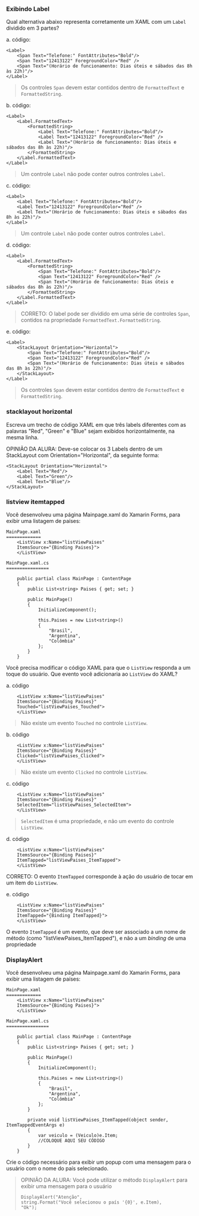 ﻿### Exibindo Label ###

Qual alternativa abaixo representa corretamente um XAML 
com um `Label` dividido em 3 partes?

a. código:
```
<Label>
    <Span Text="Telefone:" FontAttributes="Bold"/>
    <Span Text="12413122" ForegroundColor="Red" />
    <Span Text="(Horário de funcionamento: Dias úteis e sábados das 8h às 22h)"/>
</Label>
```

> Os controles `Span` devem estar contidos dentro de
> `FormattedText` e `FormattedString`.

b. código:

```
<Label>
    <Label.FormattedText>
        <FormattedString>
            <Label Text="Telefone:" FontAttributes="Bold"/>
            <Label Text="12413122" ForegroundColor="Red" />
            <Label Text="(Horário de funcionamento: Dias úteis e sábados das 8h às 22h)"/>
        </FormattedString>
    </Label.FormattedText>
</Label>
```

> Um controle `Label` não pode conter outros controles
> `Label`.

c. código:
```
<Label>
    <Label Text="Telefone:" FontAttributes="Bold"/>
    <Label Text="12413122" ForegroundColor="Red" />
    <Label Text="(Horário de funcionamento: Dias úteis e sábados das 8h às 22h)"/>
</Label>
```

> Um controle `Label` não pode conter outros controles
> `Label`.

d. código:
```
<Label>
    <Label.FormattedText>
        <FormattedString>
            <Span Text="Telefone:" FontAttributes="Bold"/>
            <Span Text="12413122" ForegroundColor="Red" />
            <Span Text="(Horário de funcionamento: Dias úteis e sábados das 8h às 22h)"/>
        </FormattedString>
    </Label.FormattedText>
</Label>
```

> CORRETO:
> O label pode ser dividido em uma série de controles `Span`, contidos
> na propriedade `FormattedText.FormattedString`.
> 

e. código:
```
<Label>
    <StackLayout Orientation="Horizontal">
        <Span Text="Telefone:" FontAttributes="Bold"/>
        <Span Text="12413122" ForegroundColor="Red" />
        <Span Text="(Horário de funcionamento: Dias úteis e sábados das 8h às 22h)"/>
    </StackLayout>
</Label>
```

> Os controles `Span` devem estar contidos dentro de
> `FormattedText` e `FormattedString`.


### stacklayout horizontal ###

Escreva um trecho de código XAML em que três labels
diferentes com as palavras "Red", "Green" e "Blue" sejam exibidos 
horizontalmente, na mesma linha.

OPINIÃO DA ALURA:
Deve-se colocar os 3 Labels dentro de um StackLayout com 
Orientation="Horizontal", da seguinte forma:

```
<StackLayout Orientation="Horizontal">
    <Label Text="Red"/>
    <Label Text="Green"/>
    <Label Text="Blue"/>
</StackLayout>
```

### listview itemtapped ###

Você desenvolveu uma página Mainpage.xaml
do Xamarin Forms, para exibir uma listagem de países:

```
MainPage.xaml
=============
    <ListView x:Name="listViewPaises" 
    ItemsSource="{Binding Paises}">
    </ListView>

MainPage.xaml.cs
================

    public partial class MainPage : ContentPage
    {
        public List<string> Paises { get; set; }

        public MainPage()
        {
            InitializeComponent();

            this.Paises = new List<string>()
            {
                "Brasil",
                "Argentina",
                "Colômbia"
            };
        }
    }
```

Você precisa modificar o código XAML para que o `ListView`
responda a um toque do usuário. Que evento você adicionaria
ao `ListView` do XAML?

a. código
```
    <ListView x:Name="listViewPaises" 
    ItemsSource="{Binding Paises}"
    Touched="listViewPaises_Touched">
    </ListView>
```
> Não existe um evento `Touched` no controle `ListView`.
> 

b. código
```
    <ListView x:Name="listViewPaises" 
    ItemsSource="{Binding Paises}"
    Clicked="listViewPaises_Clicked">
    </ListView>
```
> Não existe um evento `Clicked` no controle `ListView`.

c. código
```
    <ListView x:Name="listViewPaises" 
    ItemsSource="{Binding Paises}"
    SelectedItem="listViewPaises_SelectedItem">
    </ListView>
```
> `SelectedItem` é uma propriedade, e não um evento
> do controle `ListView`.

d. código
```
    <ListView x:Name="listViewPaises" 
    ItemsSource="{Binding Paises}"
    ItemTapped="listViewPaises_ItemTapped">
    </ListView>
```
CORRETO: O evento `ItemTapped` corresponde à ação do
usuário de tocar em um item do `ListView`.

e. código
```
    <ListView x:Name="listViewPaises" 
    ItemsSource="{Binding Paises}"
    ItemTapped="{Binding ItemTapped}">
    </ListView>
```
O evento `ItemTapped` é um evento, que deve ser associado
a um nome de método (como "listViewPaises_ItemTapped"),
e não a um _binding_ de uma propriedade

### DisplayAlert ###

Você desenvolveu uma página Mainpage.xaml
do Xamarin Forms, para exibir uma listagem de países:

```
MainPage.xaml
=============
    <ListView x:Name="listViewPaises" 
    ItemsSource="{Binding Paises}">
    </ListView>

MainPage.xaml.cs
================

    public partial class MainPage : ContentPage
    {
        public List<string> Paises { get; set; }

        public MainPage()
        {
            InitializeComponent();

            this.Paises = new List<string>()
            {
                "Brasil",
                "Argentina",
                "Colômbia"
            };
        }

        private void listViewPaises_ItemTapped(object sender, ItemTappedEventArgs e)
        {
            var veiculo = (Veiculo)e.Item;
            //COLOQUE AQUI SEU CÓDIGO
        }
    }
```

Crie o código necessário para exibir um popup com 
uma mensagem para o usuário com o nome do país selecionado.

> OPINIÃO DA ALURA:
> Você pode utilizar o método `DisplayAlert` para
> exibir uma mensagem para o usuário 
> 
> ```
> DisplayAlert("Atenção",
> string.Format("Você selecionou o país '{0}', e.Item),
> "Ok");
> 
> ```
